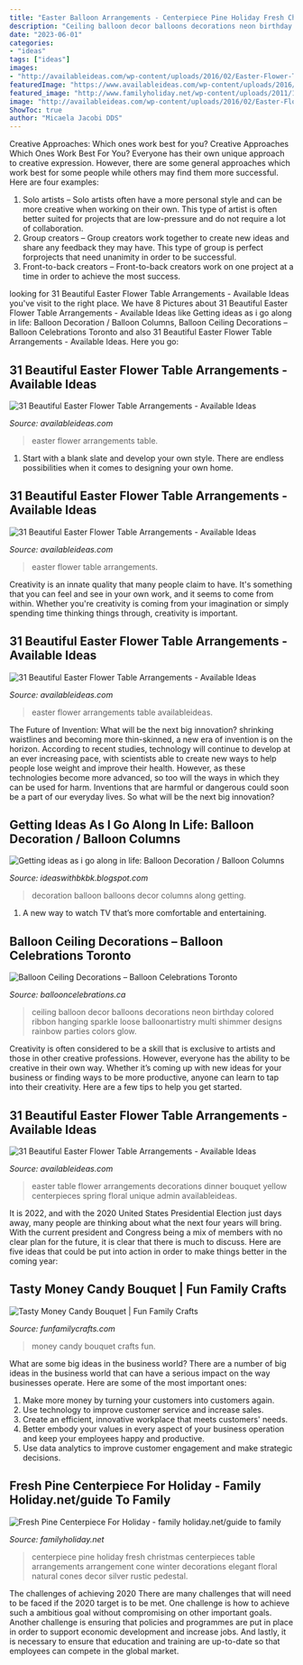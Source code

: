 ```yaml
---
title: "Easter Balloon Arrangements - Centerpiece Pine Holiday Fresh Christmas Centerpieces Table Arrangements Arrangement Cone Winter Decorations Elegant Floral Natural Cones Decor Silver Rustic Pedestal"
description: "Ceiling balloon decor balloons decorations neon birthday colored ribbon hanging sparkle loose balloonartistry multi shimmer designs rainbow parties colors glow"
date: "2023-06-01"
categories:
- "ideas"
tags: ["ideas"]
images:
- "http://availableideas.com/wp-content/uploads/2016/02/Easter-Flower-Table-Arrangements-20.jpg"
featuredImage: "https://www.availableideas.com/wp-content/uploads/2016/02/Easter-Flower-Table-Arrangements-18.jpg"
featured_image: "http://www.familyholiday.net/wp-content/uploads/2011/11/Fresh-Pine-Centerpiece-For-Holiday__22.jpg"
image: "http://availableideas.com/wp-content/uploads/2016/02/Easter-Flower-Table-Arrangements-24.jpg"
ShowToc: true
author: "Micaela Jacobi DDS"
---
```



Creative Approaches: Which ones work best for you?
Creative Approaches Which Ones Work Best For You?
Everyone has their own unique approach to creative expression. However, there are some general approaches which work best for some people while others may find them more successful. Here are four examples: 

1) Solo artists – Solo artists often have a more personal style and can be more creative when working on their own. This type of artist is often better suited for projects that are low-pressure and do not require a lot of collaboration. 
2) Group creators – Group creators work together to create new ideas and share any feedback they may have. This type of group is perfect forprojects that need unanimity in order to be successful. 
3) Front-to-back creators – Front-to-back creators work on one project at a time in order to achieve the most success.

	

		
looking for 31 Beautiful Easter Flower Table Arrangements - Available Ideas you've visit to the right place. We have 8 Pictures about 31 Beautiful Easter Flower Table Arrangements - Available Ideas like Getting ideas as i go along in life: Balloon Decoration / Balloon Columns, Balloon Ceiling Decorations – Balloon Celebrations Toronto and also 31 Beautiful Easter Flower Table Arrangements - Available Ideas. Here you go:
		
    
## 31 Beautiful Easter Flower Table Arrangements - Available Ideas

<img loading=lazy src="http://availableideas.com/wp-content/uploads/2016/02/Easter-Flower-Table-Arrangements-20.jpg" onerror="this.onerror=null;this.src='https://tse3.mm.bing.net/th?id=OIP.jXw3fNu2ukaHnB_08Egx5QHaLG&amp;pid=15.1';" alt="31 Beautiful Easter Flower Table Arrangements - Available Ideas">

_Source: availableideas.com_

>easter flower arrangements table. 

	

1. Start with a blank slate and develop your own style. There are endless possibilities when it comes to designing your own home.

    
## 31 Beautiful Easter Flower Table Arrangements - Available Ideas

<img loading=lazy src="http://availableideas.com/wp-content/uploads/2016/02/Easter-Flower-Table-Arrangements-24.jpg" onerror="this.onerror=null;this.src='https://tse2.mm.bing.net/th?id=OIP.medoUtkBQ0nxjU83XvOddwHaLG&amp;pid=15.1';" alt="31 Beautiful Easter Flower Table Arrangements - Available Ideas">

_Source: availableideas.com_

>easter flower table arrangements. 

	

Creativity is an innate quality that many people claim to have. It's something that you can feel and see in your own work, and it seems to come from within. Whether you're creativity is coming from your imagination or simply spending time thinking things through, creativity is important.

    
## 31 Beautiful Easter Flower Table Arrangements - Available Ideas

<img loading=lazy src="http://availableideas.com/wp-content/uploads/2016/02/Easter-Flower-Table-Arrangements-31.jpg" onerror="this.onerror=null;this.src='https://tse2.mm.bing.net/th?id=OIP.Z5xjAGb4oNccqvv79SKGoAHaLH&amp;pid=15.1';" alt="31 Beautiful Easter Flower Table Arrangements - Available Ideas">

_Source: availableideas.com_

>easter flower arrangements table availableideas. 

	

The Future of Invention: What will be the next big innovation?
shrinking waistlines and becoming more thin-skinned, a new era of invention is on the horizon. According to recent studies, technology will continue to develop at an ever increasing pace, with scientists able to create new ways to help people lose weight and improve their health. 
However, as these technologies become more advanced, so too will the ways in which they can be used for harm. Inventions that are harmful or dangerous could soon be a part of our everyday lives. So what will be the next big innovation?

    
## Getting Ideas As I Go Along In Life: Balloon Decoration / Balloon Columns

<img loading=lazy src="http://2.bp.blogspot.com/-esDFAVJNTsY/UD6_DOxjb9I/AAAAAAAAAQs/XTsmIHEZQeA/s1600/decor+013.JPG" onerror="this.onerror=null;this.src='https://tse4.mm.bing.net/th?id=OIP.zf0XcNIaHNXbBGUPaIJgTQHaJ4&amp;pid=15.1';" alt="Getting ideas as i go along in life: Balloon Decoration / Balloon Columns">

_Source: ideaswithbkbk.blogspot.com_

>decoration balloon balloons decor columns along getting. 

	

1. A new way to watch TV that’s more comfortable and entertaining.

    
## Balloon Ceiling Decorations – Balloon Celebrations Toronto

<img loading=lazy src="http://www.ballooncelebrations.ca/wp-content/uploads/2018/10/ceiling-decor.jpg" onerror="this.onerror=null;this.src='https://tse1.mm.bing.net/th?id=OIP.gi7WX594q4SC13Mw5N05sAHaE7&amp;pid=15.1';" alt="Balloon Ceiling Decorations – Balloon Celebrations Toronto">

_Source: ballooncelebrations.ca_

>ceiling balloon decor balloons decorations neon birthday colored ribbon hanging sparkle loose balloonartistry multi shimmer designs rainbow parties colors glow. 

	

Creativity is often considered to be a skill that is exclusive to artists and those in other creative professions. However, everyone has the ability to be creative in their own way. Whether it’s coming up with new ideas for your business or finding ways to be more productive, anyone can learn to tap into their creativity. Here are a few tips to help you get started.

    
## 31 Beautiful Easter Flower Table Arrangements - Available Ideas

<img loading=lazy src="https://www.availableideas.com/wp-content/uploads/2016/02/Easter-Flower-Table-Arrangements-18.jpg" onerror="this.onerror=null;this.src='https://tse2.mm.bing.net/th?id=OIP.ObHqXG6Dhb6avn6xiqxtUAHaJ4&amp;pid=15.1';" alt="31 Beautiful Easter Flower Table Arrangements - Available Ideas">

_Source: availableideas.com_

>easter table flower arrangements decorations dinner bouquet yellow centerpieces spring floral unique admin availableideas. 

	

It is 2022, and with the 2020 United States Presidential Election just days away, many people are thinking about what the next four years will bring. With the current president and Congress being a mix of members with no clear plan for the future, it is clear that there is much to discuss. Here are five ideas that could be put into action in order to make things better in the coming year: 

    
## Tasty Money Candy Bouquet | Fun Family Crafts

<img loading=lazy src="https://funfamilycrafts.com/wp-content/uploads/2014/03/money_candy_bouquet.jpg" onerror="this.onerror=null;this.src='https://tse3.mm.bing.net/th?id=OIP.gtxY_mVDYF_763UTx4rMZwHaI5&amp;pid=15.1';" alt="Tasty Money Candy Bouquet | Fun Family Crafts">

_Source: funfamilycrafts.com_

>money candy bouquet crafts fun. 

	

What are some big ideas in the business world?
There are a number of big ideas in the business world that can have a serious impact on the way businesses operate. Here are some of the most important ones: 
1. Make more money by turning your customers into customers again.
2. Use technology to improve customer service and increase sales.
3. Create an efficient, innovative workplace that meets customers' needs.
4. Better embody your values in every aspect of your business operation and keep your employees happy and productive.
5. Use data analytics to improve customer engagement and make strategic decisions.

    
## Fresh Pine Centerpiece For Holiday - Family Holiday.net/guide To Family

<img loading=lazy src="http://www.familyholiday.net/wp-content/uploads/2011/11/Fresh-Pine-Centerpiece-For-Holiday__22.jpg" onerror="this.onerror=null;this.src='https://tse3.mm.bing.net/th?id=OIP.Y9hYYcf45Z9PU4MG1mu5VgHaK0&amp;pid=15.1';" alt="Fresh Pine Centerpiece For Holiday - family holiday.net/guide to family">

_Source: familyholiday.net_

>centerpiece pine holiday fresh christmas centerpieces table arrangements arrangement cone winter decorations elegant floral natural cones decor silver rustic pedestal. 

	

The challenges of achieving 2020
There are many challenges that will need to be faced if the 2020 target is to be met. One challenge is how to achieve such a ambitious goal without compromising on other important goals. Another challenge is ensuring that policies and programmes are put in place in order to support economic development and increase jobs. And lastly, it is necessary to ensure that education and training are up-to-date so that employees can compete in the global market.

